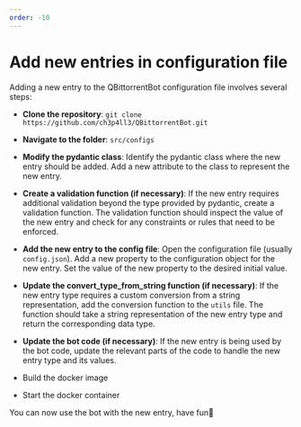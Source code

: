 ```yaml
---
order: -10
---
```

# Add new entries in configuration file

Adding a new entry to the QBittorrentBot configuration file involves several steps:

- **Clone the repository**: `git clone https://github.com/ch3p4ll3/QBittorrentBot.git`

- **Navigate to the folder**: `src/configs`

- **Modify the pydantic class**:
        Identify the pydantic class where the new entry should be added.
        Add a new attribute to the class to represent the new entry.

- **Create a validation function (if necessary)**:
        If the new entry requires additional validation beyond the type provided by pydantic, create a validation function.
        The validation function should inspect the value of the new entry and check for any constraints or rules that need to be enforced.

- **Add the new entry to the config file**:
        Open the configuration file (usually `config.json`).
        Add a new property to the configuration object for the new entry.
        Set the value of the new property to the desired initial value.

- **Update the convert_type_from_string function (if necessary)**:
        If the new entry type requires a custom conversion from a string representation, add the conversion function to the `utils` file.
        The function should take a string representation of the new entry type and return the corresponding data type.

- **Update the bot code (if necessary)**:
        If the new entry is being used by the bot code, update the relevant parts of the code to handle the new entry type and its values.

- Build the docker image
- Start the docker container

You can now use the bot with the new entry, have fun🥳
